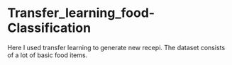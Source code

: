 # Transfer_learning_food-Classification

Here I used transfer learning to generate new recepi. The dataset consists of a lot of basic food items.

